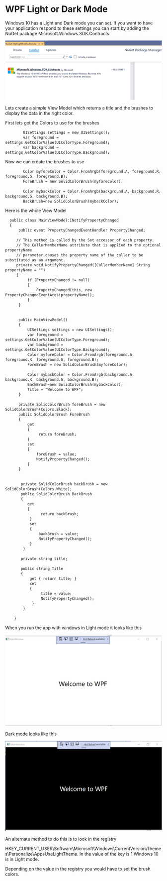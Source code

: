  # WPF Light or Dark Mode
 
 Windows 10 has a Light and Dark mode you can set.  If you want to have your application respond to these settings you can start by adding the NuGet package Microsoft.Windows.SDK.Contracts
 
 
![NuGet](/images/NuGetWindowsSdkContracts.png)

Lets create a simple View Model which returns a title and the brushes to display the data in the right color.

First lets get the Colors to use for the brushes

            UISettings settings = new UISettings();
            var foreground = settings.GetColorValue(UIColorType.Foreground);
            var background = settings.GetColorValue(UIColorType.Background);

Now we can create the brushes to use

            Color myforeColor = Color.FromArgb(foreground.A, foreground.R, foreground.G, foreground.B);
            ForeBrush = new SolidColorBrush(myforeColor);

            Color mybackColor = Color.FromArgb(background.A, background.R, background.G, background.B);
            BackBrush=new SolidColorBrush(mybackColor);
            
Here is the whole View Model

      public class MainViewModel:INotifyPropertyChanged
      {
          public event PropertyChangedEventHandler PropertyChanged;

         // This method is called by the Set accessor of each property.
         // The CallerMemberName attribute that is applied to the optional propertyName
         // parameter causes the property name of the caller to be substituted as an argument.
         private void NotifyPropertyChanged([CallerMemberName] String propertyName = "")
         {
              if (PropertyChanged != null)
              {
                  PropertyChanged(this, new PropertyChangedEventArgs(propertyName));
              }
          }


          public MainViewModel()
          {
              UISettings settings = new UISettings();
              var foreground = settings.GetColorValue(UIColorType.Foreground);
              var background = settings.GetColorValue(UIColorType.Background);
              Color myforeColor = Color.FromArgb(foreground.A, foreground.R, foreground.G, foreground.B);
              ForeBrush = new SolidColorBrush(myforeColor);

              Color mybackColor = Color.FromArgb(background.A, background.R, background.G, background.B);
              BackBrush=new SolidColorBrush(mybackColor);
              Title = "Welcome to WPF";
          }

          private SolidColorBrush foreBrush = new SolidColorBrush(Colors.Black);
          public SolidColorBrush ForeBrush
          {
              get
              {
                   return foreBrush;
              }
              set
              {
                  foreBrush = value;
                  NotifyPropertyChanged();
              }
          }


           private SolidColorBrush backBrush = new SolidColorBrush(Colors.White);
           public SolidColorBrush BackBrush
           {
              get
              {
                    return backBrush;
               }
               set
               {
                   backBrush = value;
                   NotifyPropertyChanged();
               }
            }

           private string title;

           public string Title
           {
               get { return title; }
               set
               {
                    title = value;
                    NotifyPropertyChanged();
                }
            }

        }
        
When you run the app with windows in Light mode it looks like this

![Light Mode](/images/WPFLIGHT.png)

Dark mode looks like this

![Dark Mode](/images/WPFDark.png)

An alternate method to do this is to look in the registry

HKEY_CURRENT_USER\Software\Microsoft\Windows\CurrentVersion\Themes\Personalize\AppsUseLightTheme.  In the value of the key is 1 Windows 10 is in Light mode.


Depending on the value in the registry you would have to set the brush colors.
